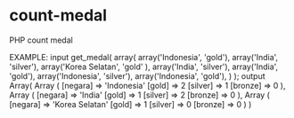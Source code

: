 # count-medal
PHP count medal 

EXAMPLE:
input
    get_medal(
      array(
        array('Indonesia', 'gold'),
        array('India', 'silver'),
        array('Korea Selatan', 'gold' ),
        array('India', 'silver'),
        array('India', 'gold'),
        array('Indonesia', 'silver'),
        array('Indonesia', 'gold'),
      )
    );
output
   Array(
       Array (
         [negara] => 'Indonesia'
         [gold] => 2
         [silver] => 1
         [bronze] => 0
       ),
       Array (
         [negara] => 'India'
         [gold] => 1
         [silver] => 2
         [bronze] => 0
       ),
       Array (
         [negara] => 'Korea Selatan'
         [gold] => 1
         [silver] => 0
         [bronze] => 0
       )
    )
